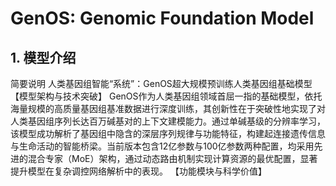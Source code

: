 # GenOS: Genomic Foundation Model
## 1. 模型介绍
简要说明
人类基因组智能“系统”：GenOS超大规模预训练人类基因组基础模型
【模型架构与技术突破】
GenOS作为人类基因组领域首屈一指的基础模型，依托海量规模的高质量基因组基准数据进行深度训练，其创新性在于突破性地实现了对人类基因组序列长达百万碱基对的上下文建模能力。通过单碱基级的分辨率学习，该模型成功解析了基因组中隐含的深层序列规律与功能特征，构建起连接遗传信息与生命活动的智能桥梁。当前版本包含12亿参数与100亿参数两种配置，均采用先进的混合专家（MoE）架构，通过动态路由机制实现计算资源的最优配置，显著提升模型在复杂调控网络解析中的表现。
【功能模块与科学价值】
